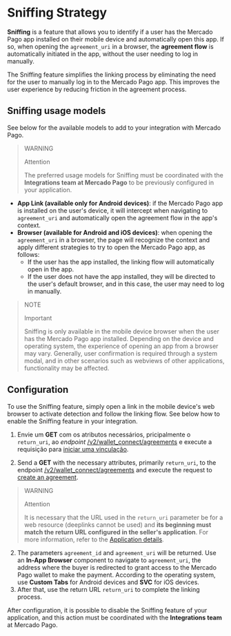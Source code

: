# Sniffing Strategy

**Sniffing** is a feature that allows you to identify if a user has the Mercado Pago app installed on their mobile device and automatically open this app. If so, when opening the `agreement_uri` in a browser, the **agreement flow** is automatically initiated in the app, without the user needing to log in manually.

The Sniffing feature simplifies the linking process by eliminating the need for the user to manually log in to the Mercado Pago app. This improves the user experience by reducing friction in the agreement process.

## Sniffing usage models

See below for the available models to add to your integration with Mercado Pago.

> WARNING
>
> Attention
>
> The preferred usage models for Sniffing must be coordinated with the **Integrations team at Mercado Pago** to be previously configured in your application.

- **App Link (available only for Android devices)**: if the Mercado Pago app is installed on the user's device, it will intercept when navigating to `agreement_uri` and automatically open the agreement flow in the app's context.
- **Browser (available for Android and iOS devices)**: when opening the `agreement_uri` in a browser, the page will recognize the context and apply different strategies to try to open the Mercado Pago app, as follows: <br>
  - If the user has the app installed, the linking flow will automatically open in the app.
  - If the user does not have the app installed, they will be directed to the user's default browser, and in this case, the user may need to log in manually.

> NOTE
>
> Important
>
> Sniffing is only available in the mobile device browser when the user has the Mercado Pago app installed. Depending on the device and operating system, the experience of opening an app from a browser may vary. Generally, user confirmation is required through a system modal, and in other scenarios such as webviews of other applications, functionality may be affected.

## Configuration

To use the Sniffing feature, simply open a link in the mobile device's web browser to activate detection and follow the linking flow. See below how to enable the Sniffing feature in your integration.

1. Envie um **GET** com os atributos necessários, pricipalmente o `return_uri`, ao _endpoint_ [/v2/wallet_connect/agreements](/developers/pt/reference/wallet_connect/_wallet_connect_agreements/post) e execute a requisição para [iniciar uma vinculação](/developers/pt/docs/wallet-connect/account-linking-flow/create-agreement).

1. Send a **GET** with the necessary attributes, primarily `return_uri`, to the endpoint [/v2/wallet_connect/agreements](/developers/en/reference/wallet_connect/_wallet_connect_agreements/post) and execute the request to [create an agreement](/developers/en/docs/wallet-connect/account-linking-flow/create-agreement).

> WARNING
>
> Attention
>
> It is necessary that the URL used in the `return_uri` parameter be for a web resource (deeplinks cannot be used) and **its beginning must match the return URL configured in the seller's application**. For more information, refer to the [Application details](/developers/en/guides/additional-content/your-integrations/application-details).

2. The parameters `agreement_id` and `agreement_uri` will be returned. Use an **In-App Browser** component to navigate to `agreement_uri`, the address where the buyer is redirected to grant access to the Mercado Pago wallet to make the payment. According to the operating system, use **Custom Tabs** for Android devices and **SVC** for iOS devices.
3. After that, use the return URL `return_uri` to complete the linking process.

After configuration, it is possible to disable the Sniffing feature of your application, and this action must be coordinated with the **Integrations team** at Mercado Pago.